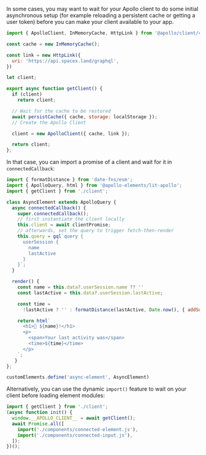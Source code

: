 In some cases, you may want to wait for your Apollo client to do some initial asynchronous setup (for example reloading a persistent cache or getting a user token) before you can make your client available to your app.

```js
import { ApolloClient, InMemoryCache, HttpLink } from '@apollo/client/core';

const cache = new InMemoryCache();

const link = new HttpLink({
  uri: 'https://api.spacex.land/graphql',
})

let client;

export async function getClient() {
  if (client)
    return client;

  // Wait for the cache to be restored
  await persistCache({ cache, storage: localStorage });
  // Create the Apollo Client

  client = new ApolloClient({ cache, link });

  return client;
};
```

In that case, you can import a promise of a client and wait for it in `connectedCallback`:

```js
import { formatDistance } from 'date-fns/esm';
import { ApolloQuery, html } from '@apollo-elements/lit-apollo';
import { getClient } from './client';

class AsyncElement extends ApolloQuery {
  async connectedCallback() {
    super.connectedCallback();
    // first instantiate the client locally
    this.client = await clientPromise;
    // afterwards, set the query to trigger fetch-then-render
    this.query = gql`query {
      userSession {
        name
        lastActive
      }
    }`;
  }

  render() {
    const name = this.data?.userSession.name ?? ''
    const lastActive = this.data?.userSession.lastActive;

    const time =
      !lastActive ? '' : formatDistance(lastActive, Date.now(), { addSuffix: true });

    return html`
      <h1>👋 ${name}!</h1>
      <p>
        <span>Your last activity was</span>
        <time>${time}</time>
      </p>
    `;
   }
};

customElements.define('async-element', AsyncElement)
```

Alternatively, you can use the dynamic `import()` feature to wait on your client before loading element modules:

```ts
import { getClient } from './client';
(async function init() {
  window.__APOLLO_CLIENT__ = await getClient();
  await Promise.all([
    import('./components/connected-element.js'),
    import('./components/connected-input.js'),
  ]);
})();
```

